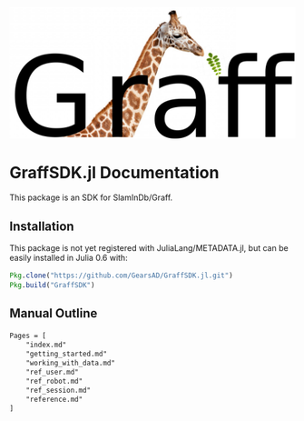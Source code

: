 ![GraffSDK.jl Logo](graff_logo_white.png)

# GraffSDK.jl Documentation


This package is an SDK for SlamInDb/Graff.

## Installation
This package is not yet registered with JuliaLang/METADATA.jl, but can be easily installed in Julia 0.6 with:
```julia
Pkg.clone("https://github.com/GearsAD/GraffSDK.jl.git")
Pkg.build("GraffSDK")
```

## Manual Outline
```@contents
Pages = [
    "index.md"
    "getting_started.md"
    "working_with_data.md"
    "ref_user.md"
    "ref_robot.md"
    "ref_session.md"
    "reference.md"
]
```
